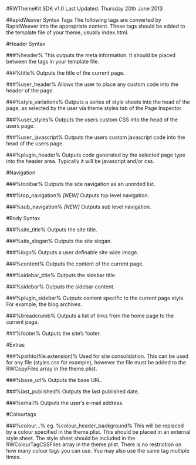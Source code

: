 #RWThemeKit SDK v1.0
Last Updated: Thursday 20th June 2013


#RapidWeaver Syntax TagsThe following tags are converted by RapidWeaver into the appropriate content. These tags should be added to the template file of your theme, usually index.html.

#Header Syntax

###%header%This outputs the meta information. It should be placed between the <head> tags in your template file.

###%title%Outputs the title of the current page.

###%user_header%Allows the user to place any custom code into the header of the page.

###%style_variations%Outputs a series of style sheets into the head of the page, as selected by the user via theme styles tab of the Page Inspector.

###%user_styles%Outputs the users custom CSS into the head of the users page.

###%user_javascript%Outputs the users custom javascript code into the head of the users page.

###%plugin_header%Outputs code generated by the selected page type into the header area. Typically it will be javascript and/or css.

#Navigation

###%toolbar%Outputs the site navigation as an unorded list.

###%top_navigation%  *[NEW]* 
Outputs top level navigation. 

###%sub_navigation%  *[NEW]* 
Outputs sub level navigation.

#Body Syntax

###%site_title%Outputs the site title.

###%site_slogan%Outputs the site slogan.

###%logo%Outputs a user definable site wide image.

###%content%Outputs the content of the current page.

###%sidebar_title%Outputs the sidebar title.

###%sidebar%Outputs the sidebar content.

###%plugin_sidebar%Outputs content specific to the current page style. For example, the blog archives.

###%breadcrumb%Outputs a list of links from the home page to the current page.

###%footer%Outputs the site’s footer.

#Extras

###%pathto(file.extension)%Used for site consolidation. This can be used for any file (styles.css for example), however the file must be added to the RWCopyFiles array in the theme.plist.

###%base_url%Outputs the base URL.

###%last_published%Outputs the last published date.

###%email%Outputs the user’s e-mail address.

#Colourtags

###%colour...%eg. %colour_header_background%This will be replaced by a colour specified in the theme.plist. This should be placed in an external style sheet. The style sheet should be included in the RWColourTagCSSFiles array in the theme.plist. There is no restriction on how many colour tags you can use. You may also use the same tag multiple times.